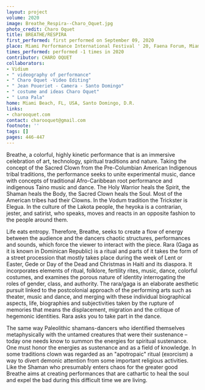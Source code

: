 ```yaml
---
layout: project
volume: 2020
image: Breathe_Respira--Charo_Oquet.jpg
photo_credit: Charo Oquet
title: BREATHE/RESPIRA
first_performed: first performed on September 09, 2020
place: Miami Performance International Festival ' 20, Faena Forum, Miami Beach, FL  -USA
times_performed: performed -1 times in 2020
contributor: CHARO OQUET
collaborators:
- Vidium
- " videography of performance"
- " Charo Oquet -Video Editing"
- " Jean Poueriet - Camera - Santo Domingo"
- " costume and ideas Charo Oquet"
- " Luna Pala"
home: Miami Beach, FL, USA, Santo Domingo, D.R.
links:
- charooquet.com
contact: charooquet@gmail.com
footnote: ''
tags: []
pages: 446-447
---
```




Breathe, a colorful, highly kinetic performance that is an immersive celebration of art, technology, spiritual traditions and nature.  Taking the concept of the Sacred Clown from the Pre-Columbian American Indigenous tribal traditions, the performance seeks to unite experimental music, dance with concepts of traditional Afro-Caribbean root performance and indigenous Taino music and dance. The Holy Warrior heals the Spirit, the Shaman heals the Body, the Sacred Clown heals the Soul. Most of the American tribes had their Clowns.  In the Vodum tradition the Trickster is Elegua.  In the culture of the Lakota people, the heyoka is a contrarian, jester, and satirist, who speaks, moves and reacts in an opposite fashion to the people around them.

Life eats entropy.   Therefore, Breathe, seeks to create a flow of energy between the audience and the dancers chaotic structures, performances and sounds, which force the viewer to interact with the piece.  Rara (Gaga as it is known in Dominican Republic)  is a ritual and parts of it takes the form of a street procession that mostly takes place during the week of Lent or Easter, Gede or Day of the Dead and Christmas in Haiti and its diaspora. It incorporates elements of ritual, folklore, fertility rites, music, dance, colorful costumes, and examines the porous nature of identity interrogating the roles of gender, class, and authority.
The rara/gaga is an elaborate aesthetic pursuit linked to the postcolonial approach of the performing arts such as theater, music and dance, and merging with these individual biographical aspects, life, biographies and subjectivities taken by the rupture of memories that means the displacement, migration and the critique of hegemonic identities. Rara asks you to take part in the dance.  

The same way Paleolithic shamans-dancers who identified themselves metaphysically with the untamed creatures that were their sustenance – today one needs know to summon the energies for spiritual sustenance.  One must honor the energies as sustenance and as a field of knowledge.  In some traditions clown was regarded as an "apotropaic" ritual (exorcism) a way to divert demonic attention from some important religious activities. Like the Shaman who presumably enters chaos for the greater good Breathe aims at creating performances that are cathartic to heal the soul  and expel the bad during this difficult time we are living.

